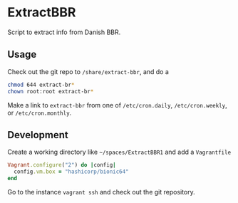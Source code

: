 # ExtractBBR

Script to extract info from Danish BBR.

## Usage

Check out the git repo to `/share/extract-bbr`, and do a

```bash
chmod 644 extract-br*
chown root:root extract-br*
```

Make a link to `extract-bbr` from one of `/etc/cron.daily`, `/etc/cron.weekly`, or `/etc/cron.monthly`.

## Development

Create a working directory like `~/spaces/ExtractBBR1` and add a `Vagrantfile`

```ruby
Vagrant.configure("2") do |config|
  config.vm.box = "hashicorp/bionic64"
end
```

Go to the instance `vagrant ssh` and check out the git repository.
